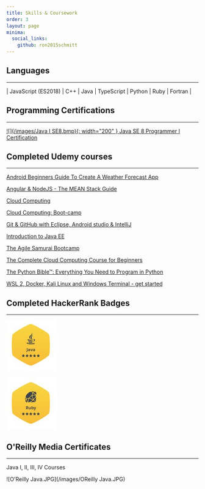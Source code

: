 ```yaml
---
title: Skills & Coursework
order: 3
layout: page
minima:
  social_links:
    github: ron2015schmitt
---
```



## Languages
-------

| JavaScript (ES2018) | C++ | Java | TypeScript | Python | Ruby | Fortran |

## Programming Certifications
-------

[![](/images/Java I SE8.bmp){: width="200" } Java SE 8 Programmer I Certification](https://www.credly.com/badges/05a7ef92-83a0-4441-9be0-0afde0e62ff0)

## Completed Udemy courses
-------

[Android Beginners Guide To Create A Weather Forecast App](https://www.udemy.com/certificate/UC-UWLDAF27/)

[Angular & NodeJS - The MEAN Stack Guide](https://www.udemy.com/certificate/UC-319a3e6c-d598-478a-8d6d-f45d4b299470/)

[Cloud Computing](https://www.udemy.com/certificate/UC-d1cf42d6-675b-46af-8d67-9ca13ad9c5c9/)

[Cloud Computing: Boot-camp](https://www.udemy.com/certificate/UC-887f8b61-5b6d-4f6e-9291-13a29d54d139/)

[Git & GitHub with Eclipse, Android studio & IntelliJ](https://www.udemy.com/certificate/UC-P7259FG1/)

[Introduction to Java EE](https://www.udemy.com/certificate/UC-UQ9XZ81L/)

[The Agile Samurai Bootcamp](https://www.udemy.com/certificate/UC-0HNCZ86M/)

[The Complete Cloud Computing Course for Beginners](https://www.udemy.com/certificate/UC-109bcc21-d55c-4e1a-9464-f7cf2899d3dc/)

[The Python Bible™: Everything You Need to Program in Python](https://www.udemy.com/certificate/UC-BR25BQCZ/)

[WSL 2, Docker, Kali Linux and Windows Terminal - get started](https://www.udemy.com/course/wsl-2-docker-and-windows-terminal/)

## Completed HackerRank Badges
-------

[![Java](/images/HackerRank-Java.JPG)](https://www.hackerrank.com/RFSchmitt)

[![Ruby](/images/HackerRank-Ruby.JPG)](https://www.hackerrank.com/RFSchmitt)



## O'Reilly Media Certificates
-------

Java I, II, III, IV Courses

![O'Reilly Java.JPG](/images/OReilly Java.JPG)

